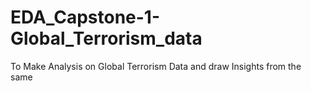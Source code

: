 # EDA_Capstone-1-Global_Terrorism_data
To Make Analysis on Global Terrorism Data and draw Insights from the same
